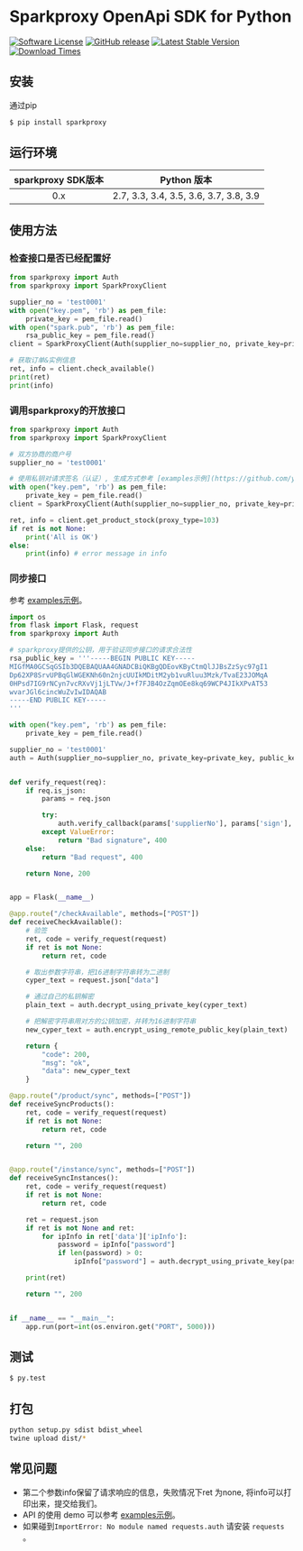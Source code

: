 # Sparkproxy OpenApi SDK for Python

[![Software License](https://img.shields.io/badge/license-MIT-brightgreen.svg)](LICENSE)
[![GitHub release](https://img.shields.io/github/v/tag/sparkpoxy/spark-sdk-python.svg?label=release)](https://github.com/yungoo/spark-sdk-python/releases)
[![Latest Stable Version](https://img.shields.io/pypi/v/sparkproxy.svg)](https://pypi.python.org/pypi/sparkproxy)
[![Download Times](https://img.shields.io/pypi/dm/sparkproxy.svg)](https://pypi.python.org/pypi/sparkproxy)

## 安装

通过pip

```bash
$ pip install sparkproxy
```

## 运行环境

| sparkproxy SDK版本 |              Python 版本               |
|:----------------:| :------------------------------------: |
|       0.x        | 2.7, 3.3, 3.4, 3.5, 3.6, 3.7, 3.8, 3.9 |

## 使用方法

### 检查接口是否已经配置好

```python
from sparkproxy import Auth
from sparkproxy import SparkProxyClient

supplier_no = 'test0001'
with open("key.pem", 'rb') as pem_file:
    private_key = pem_file.read()
with open("spark.pub", 'rb') as pem_file:
    rsa_public_key = pem_file.read()
client = SparkProxyClient(Auth(supplier_no=supplier_no, private_key=private_key, public_key=rsa_public_key))

# 获取订单&实例信息
ret, info = client.check_available()
print(ret)
print(info)
```

### 调用sparkproxy的开放接口

```python
from sparkproxy import Auth
from sparkproxy import SparkProxyClient

# 双方协商的商户号
supplier_no = 'test0001'

# 使用私钥对请求签名（认证）, 生成方式参考 [examples示例](https://github.com/yungoo/spark-sdk-python/tree/master/examples/genrsa.py)。
with open("key.pem", 'rb') as pem_file:
    private_key = pem_file.read()
client = SparkProxyClient(Auth(supplier_no=supplier_no, private_key=private_key))

ret, info = client.get_product_stock(proxy_type=103)
if ret is not None:
    print('All is OK')
else:
    print(info) # error message in info
```

### 同步接口

参考 [examples示例](https://github.com/yungoo/spark-sdk-python/tree/master/examples/webhooks.py)。

```python
import os
from flask import Flask, request
from sparkproxy import Auth

# sparkproxy提供的公钥，用于验证同步接口的请求合法性
rsa_public_key = '''-----BEGIN PUBLIC KEY-----
MIGfMA0GCSqGSIb3DQEBAQUAA4GNADCBiQKBgQDEovKByCtmQlJJBsZzSyc97gI1
Dp62XP8SrvUPBqGlWGEKNh60n2njcUUIkMDitM2yb1vuRluu3Mzk/TvaE23JOMqA
0HPsd7IG9rNCyn7vcRXvVj1jLTVw/J+f7FJB4OzZqmOEe8kq69WCP4JIkXPvAT53
wvarJGl6cincWuZvIwIDAQAB
-----END PUBLIC KEY-----
'''

with open("key.pem", 'rb') as pem_file:
    private_key = pem_file.read()

supplier_no = 'test0001'
auth = Auth(supplier_no=supplier_no, private_key=private_key, public_key=rsa_public_key)


def verify_request(req):
    if req.is_json:
        params = req.json

        try:
            auth.verify_callback(params['supplierNo'], params['sign'], params['timestamp'])
        except ValueError:
            return "Bad signature", 400
    else:
        return "Bad request", 400

    return None, 200


app = Flask(__name__)

@app.route("/checkAvailable", methods=["POST"])
def receiveCheckAvailable():
    # 验签
    ret, code = verify_request(request)
    if ret is not None:
        return ret, code

    # 取出参数字符串，把16进制字符串转为二进制
    cyper_text = request.json["data"]

    # 通过自己的私钥解密
    plain_text = auth.decrypt_using_private_key(cyper_text)

    # 把解密字符串用对方的公钥加密，并转为16进制字符串
    new_cyper_text = auth.encrypt_using_remote_public_key(plain_text)

    return {
        "code": 200,
        "msg": "ok",
        "data": new_cyper_text
    }

@app.route("/product/sync", methods=["POST"])
def receiveSyncProducts():
    ret, code = verify_request(request)
    if ret is not None:
        return ret, code

    return "", 200


@app.route("/instance/sync", methods=["POST"])
def receiveSyncInstances():
    ret, code = verify_request(request)
    if ret is not None:
        return ret, code

    ret = request.json
    if ret is not None and ret:
        for ipInfo in ret['data']['ipInfo']:
            password = ipInfo["password"]
            if len(password) > 0:
                ipInfo["password"] = auth.decrypt_using_private_key(password)

    print(ret)

    return "", 200


if __name__ == "__main__":
    app.run(port=int(os.environ.get("PORT", 5000)))
```


## 测试

``` bash
$ py.test
```


## 打包

```bash
python setup.py sdist bdist_wheel
twine upload dist/*
```

## 常见问题

- 第二个参数info保留了请求响应的信息，失败情况下ret 为none, 将info可以打印出来，提交给我们。
- API 的使用 demo 可以参考 [examples示例](https://github.com/yungoo/spark-sdk-python/tree/master/examples)。
- 如果碰到`ImportError: No module named requests.auth` 请安装 `requests` 。